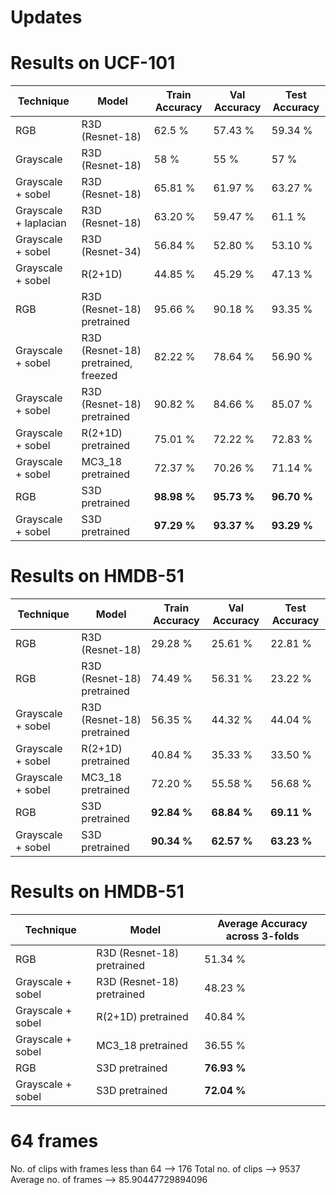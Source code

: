 # Updates



# Results on UCF-101
| Technique   |    Model     | Train Accuracy | Val Accuracy | Test Accuracy |
| ----------- | -----------  | -------- | -------- | -------- |
| RGB                     | R3D (Resnet-18)                     | 62.5 %  | 57.43 % | 59.34 % |
| Grayscale               | R3D (Resnet-18)                     | 58 % | 55 % | 57 % |
| Grayscale + sobel       | R3D (Resnet-18)                     | 65.81 % | 61.97 % | 63.27 % |
| Grayscale + laplacian   | R3D (Resnet-18)                     | 63.20 % | 59.47 % | 61.1 % |
| Grayscale + sobel       | R3D (Resnet-34)                     | 56.84 % | 52.80 % | 53.10 % |
| Grayscale + sobel       | R(2+1D)                             | 44.85 % | 45.29 % | 47.13 % |
| RGB                     | R3D (Resnet-18) pretrained          | 95.66 % | 90.18 % | 93.35 % |
| Grayscale + sobel       | R3D (Resnet-18) pretrained, freezed | 82.22 % | 78.64 % | 56.90 % |
| Grayscale + sobel       | R3D (Resnet-18) pretrained          | 90.82 % | 84.66 % | 85.07 % |
| Grayscale + sobel       | R(2+1D) pretrained                  | 75.01 % | 72.22 % | 72.83 % |
| Grayscale + sobel       | MC3_18 pretrained                   | 72.37 % | 70.26 % | 71.14 % |
| RGB                     | S3D pretrained                      | **98.98 %** | **95.73 %** | **96.70 %** |
| Grayscale + sobel       | S3D pretrained                      | **97.29 %** | **93.37 %** | **93.29 %** |

# Results on HMDB-51
| Technique   |    Model     | Train Accuracy | Val Accuracy | Test Accuracy |
| ----------- | -----------  | -------- | -------- |-------- |
| RGB      | R3D (Resnet-18)       | 29.28 % | 25.61 % | 22.81 % |
| RGB      | R3D (Resnet-18) pretrained       | 74.49 %  | 56.31 % | 23.22 % |
| Grayscale + sobel   | R3D (Resnet-18) pretrained         | 56.35 % | 44.32 % | 44.04 % |
| Grayscale + sobel   | R(2+1D) pretrained         | 40.84 % | 35.33 % | 33.50 % |
| Grayscale + sobel   | MC3_18 pretrained        | 72.20 % | 55.58 % | 56.68 % |
| RGB   | S3D pretrained        | **92.84 %** | **68.84 %** | **69.11 %** |
| Grayscale + sobel   | S3D pretrained        | **90.34 %** | **62.57 %** | **63.23 %** |


# Results on HMDB-51
| Technique   |    Model     | Average Accuracy across 3-folds |
| ----------- | -----------  | -------- |
| RGB      | R3D (Resnet-18) pretrained       | 51.34 %  |
| Grayscale + sobel   | R3D (Resnet-18) pretrained         | 48.23 % |
| Grayscale + sobel   | R(2+1D) pretrained         | 40.84 % |
| Grayscale + sobel   | MC3_18 pretrained        | 36.55 % |
| RGB   | S3D pretrained        | **76.93 %** | 
| Grayscale + sobel   | S3D pretrained        | **72.04 %** |


# 64 frames
No. of clips with frames less than 64 --> 176 
Total no. of clips --> 9537 
Average no. of frames --> 85.90447729894096
